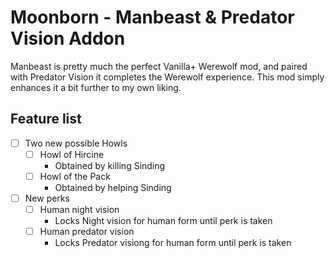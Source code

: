 # Moonborn - Manbeast & Predator Vision Addon

Manbeast is pretty much the perfect Vanilla+ Werewolf mod, and paired with Predator Vision it completes the Werewolf experience. This mod simply enhances it a bit further to my own liking.

## Feature list

- [ ] Two new possible Howls
    - [ ] Howl of Hircine
        - Obtained by killing Sinding
    - [ ] Howl of the Pack
        - Obtained by helping Sinding
- [ ] New perks
    - [ ] Human night vision
        - Locks Night vision for human form until perk is taken
    - [ ] Human predator vision
        - Locks Predator visiong for human form until perk is taken
